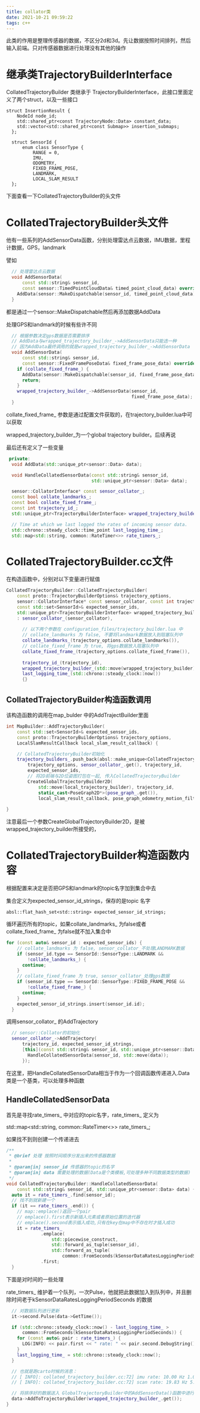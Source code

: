 ```yaml
---
title: collator类
date: 2021-10-21 09:59:22
tags: c++
---
```


此类的作用是整理传感器的数据，不区分2d和3d。先让数据按照时间排列，然后输入前端。只对传感器数据进行处理没有其他的操作

# 继承类TrajectoryBuilderInterface

CollatedTrajectoryBuilder 类继承于 TrajectoryBuilderInterface，此接口里面定义了两个struct，以及一些接口

```
struct InsertionResult {
    NodeId node_id;
    std::shared_ptr<const TrajectoryNode::Data> constant_data;
    std::vector<std::shared_ptr<const Submap>> insertion_submaps;
  };
  
  struct SensorId {
      enum class SensorType {
          RANGE = 0,
          IMU,
          ODOMETRY,
          FIXED_FRAME_POSE,
          LANDMARK,
          LOCAL_SLAM_RESULT
  };
```

下面查看一下CollatedTrajectoryBuilder的头文件

# CollatedTrajectoryBuilder头文件

他有一些系列的AddSensorData函数，分别处理雷达点云数据，IMU数据，里程计数据，GPS，landmark

譬如

```c++
  // 处理雷达点云数据
  void AddSensorData(
      const std::string& sensor_id,
      const sensor::TimedPointCloudData& timed_point_cloud_data) override {
    AddData(sensor::MakeDispatchable(sensor_id, timed_point_cloud_data));
  }
```

都是通过一个sensor::MakeDispatchable然后再添加数据AddData 

处理GPS和landmark的时候有些许不同

```c++
  // 根据参数决定gps数据是否需要排序
  // AddData与wrapped_trajectory_builder_->AddSensorData只能选一种
  // 因为AddData最终调用的就是wrapped_trajectory_builder_->AddSensorData
  void AddSensorData(
      const std::string& sensor_id,
      const sensor::FixedFramePoseData& fixed_frame_pose_data) override {
    if (collate_fixed_frame_) {
      AddData(sensor::MakeDispatchable(sensor_id, fixed_frame_pose_data));
      return;
    }
    wrapped_trajectory_builder_->AddSensorData(sensor_id,
                                               fixed_frame_pose_data);
  }
```

collate_fixed_frame_ 参数是通过配置文件获取的，在trajectory_builder.lua中可以获取

wrapped_trajectory_builder_为一个global trajectory builder。后续再说 

最后还有定义了一些变量

```c++
 private:
  void AddData(std::unique_ptr<sensor::Data> data);

  void HandleCollatedSensorData(const std::string& sensor_id,
                                std::unique_ptr<sensor::Data> data);

  sensor::CollatorInterface* const sensor_collator_;
  const bool collate_landmarks_;
  const bool collate_fixed_frame_;
  const int trajectory_id_;
  std::unique_ptr<TrajectoryBuilderInterface> wrapped_trajectory_builder_;

  // Time at which we last logged the rates of incoming sensor data.
  std::chrono::steady_clock::time_point last_logging_time_;
  std::map<std::string, common::RateTimer<>> rate_timers_;
```

# CollatedTrajectoryBuilder.cc文件

在构造函数中，分别对以下变量进行赋值

```c++
CollatedTrajectoryBuilder::CollatedTrajectoryBuilder(
    const proto::TrajectoryBuilderOptions& trajectory_options,
    sensor::CollatorInterface* const sensor_collator, const int trajectory_id,
    const std::set<SensorId>& expected_sensor_ids,
    std::unique_ptr<TrajectoryBuilderInterface> wrapped_trajectory_builder)
    : sensor_collator_(sensor_collator),
      
      // 以下两个参数在 configuration_files/trajectory_builder.lua 中
      // collate_landmarks 为 false, 不要将landmark数据放入到阻塞队列中
      collate_landmarks_(trajectory_options.collate_landmarks()),
      // collate_fixed_frame 为 true, 将gps数据放入阻塞队列中
      collate_fixed_frame_(trajectory_options.collate_fixed_frame()),
      
      trajectory_id_(trajectory_id),
      wrapped_trajectory_builder_(std::move(wrapped_trajectory_builder)),
      last_logging_time_(std::chrono::steady_clock::now())
      {}
```

## CollatedTrajectoryBuilder构造函数调用

该构造函数的调用在map_bulder 中的AddTrajectBuilder里面

```c++
int MapBuilder::AddTrajectoryBuilder(
    const std::set<SensorId>& expected_sensor_ids,
    const proto::TrajectoryBuilderOptions& trajectory_options,
    LocalSlamResultCallback local_slam_result_callback) {

	// CollatedTrajectoryBuilder初始化
    trajectory_builders_.push_back(absl::make_unique<CollatedTrajectoryBuilder>(
        trajectory_options, sensor_collator_.get(), trajectory_id,
        expected_sensor_ids,
        // 将2D前端与2D位姿图打包在一起, 传入CollatedTrajectoryBuilder
        CreateGlobalTrajectoryBuilder2D(
            std::move(local_trajectory_builder), trajectory_id,
            static_cast<PoseGraph2D*>(pose_graph_.get()),
            local_slam_result_callback, pose_graph_odometry_motion_filter)));
    
}
```

注意最后一个参数CreateGlobalTrajectoryBuilder2D，是被wrapped_trajectory_builder所接受的，

# CollatedTrajectoryBuilder构造函数内容

根据配置来决定是否把GPS和landmark的topic名字加到集合中去

集合定义为expected_sensor_id_strings，保存的是topic 名字

```
absl::flat_hash_set<std::string> expected_sensor_id_strings;
```

循环遍历所有的topic，如果collate_landmarks_ 为false或者collate_fixed_frame_ 为false就不加入集合中

```c++
for (const auto& sensor_id : expected_sensor_ids) {
    // collate_landmarks 为 false, sensor_collator_不处理LANDMARK数据
    if (sensor_id.type == SensorId::SensorType::LANDMARK &&
        !collate_landmarks_) {
      continue;
    }
    // collate_fixed_frame 为 true, sensor_collator_处理gps数据
    if (sensor_id.type == SensorId::SensorType::FIXED_FRAME_POSE &&
        !collate_fixed_frame_) {
      continue;
    }
    expected_sensor_id_strings.insert(sensor_id.id);
  }
```

调用sensor_collator_ 的AddTrajectory 

```c++
  // sensor::Collator的初始化
  sensor_collator_->AddTrajectory(
      trajectory_id, expected_sensor_id_strings,
      [this](const std::string& sensor_id, std::unique_ptr<sensor::Data> data) {
        HandleCollatedSensorData(sensor_id, std::move(data));
      });
```

在这里，把HandleCollatedSensorData相当于作为一个回调函数传递进入.Data类是一个基类，可以处理多种函数

## HandleCollatedSensorData

首先是寻找rate_timers_ 中对应的topic名字，rate_timers_ 定义为

std::map<std::string, common::RateTimer<>> rate_timers_;

如果找不到则创建一个传递进去

```c++
/**
 * @brief 处理 按照时间顺序分发出来的传感器数据
 * 
 * @param[in] sensor_id 传感器的topic的名字
 * @param[in] data 需要处理的数据(Data是个类模板,可处理多种不同数据类型的数据)
 */
void CollatedTrajectoryBuilder::HandleCollatedSensorData(
    const std::string& sensor_id, std::unique_ptr<sensor::Data> data) {
  auto it = rate_timers_.find(sensor_id);
  // 找不到就新建一个
  if (it == rate_timers_.end()) {
    // map::emplace()返回一个pair
    // emplace().first表示新插入元素或者原始位置的迭代器
    // emplace().second表示插入成功,只有在key在map中不存在时才插入成功
    it = rate_timers_
             .emplace(
                 std::piecewise_construct, 
                 std::forward_as_tuple(sensor_id),
                 std::forward_as_tuple(
                     common::FromSeconds(kSensorDataRatesLoggingPeriodSeconds)))
             .first;
  }
```

下面是对时间的一些处理

rate_timers_ 维护着一个队列，一次Pulse，他就把此数据加入到队列中，并且删除时间老于kSensorDataRatesLoggingPeriodSeconds 的数据

```c++
  // 对数据队列进行更新
  it->second.Pulse(data->GetTime());

  if (std::chrono::steady_clock::now() - last_logging_time_ >
      common::FromSeconds(kSensorDataRatesLoggingPeriodSeconds)) {
    for (const auto& pair : rate_timers_) {
      LOG(INFO) << pair.first << " rate: " << pair.second.DebugString();
    }
    last_logging_time_ = std::chrono::steady_clock::now();
  }

  // 也就是跑carto时候的消息：
  // [ INFO]: collated_trajectory_builder.cc:72] imu rate: 10.00 Hz 1.00e-01 s +/- 4.35e-05 s (pulsed at 100.44% real time)
  // [ INFO]: collated_trajectory_builder.cc:72] scan rate: 19.83 Hz 5.04e-02 s +/- 4.27e-05 s (pulsed at 99.82% real time)

  // 将排序好的数据送入 GlobalTrajectoryBuilder中的AddSensorData()函数中进行使用
  data->AddToTrajectoryBuilder(wrapped_trajectory_builder_.get());
}
```

